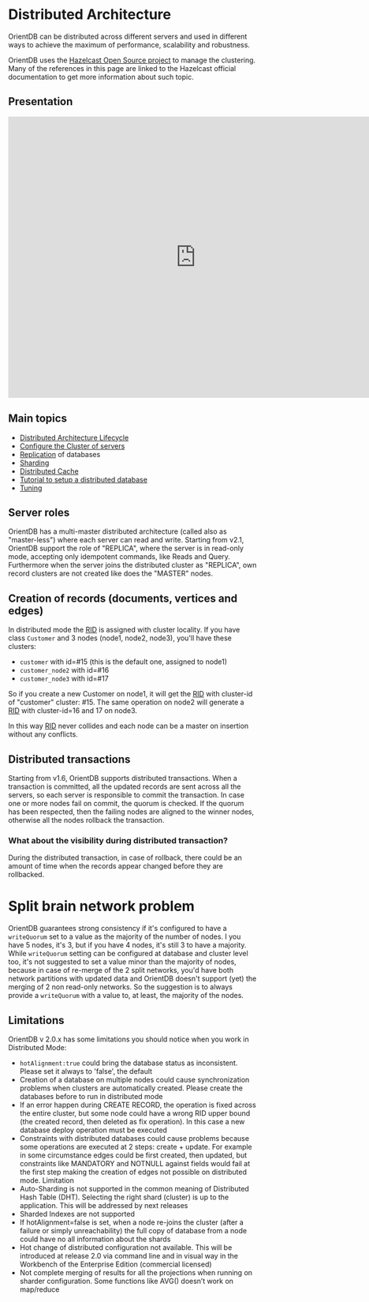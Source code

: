 # Distributed Architecture

OrientDB can be distributed across different servers and used in different ways to achieve the maximum of performance, scalability and robustness.

OrientDB uses the [Hazelcast Open Source project](http://www.hazelcast.com) to manage the clustering. Many of the references in this page are linked to the Hazelcast official documentation to get more information about such topic.

## Presentation 
<div>
<iframe src="https://www.slideshare.net/slideshow/embed_code/38975360" width="760px" height="570px" frameborder="0" marginwidth="0" marginheight="0" scrolling="no" style="border:none;" allowfullscreen webkitallowfullscreen mozallowfullscreen></iframe>
</div>

## Main topics
- [Distributed Architecture Lifecycle](Distributed-Architecture-Lifecycle.md)
- [Configure the Cluster of servers](Distributed-Configuration.md)
- [Replication](Replication.md) of databases
- [Sharding](Distributed-Sharding.md)
- [Distributed Cache](Distributed-Cache.md)
- [Tutorial to setup a distributed database](Tutorial-Setup-a-distributed-database.md)
- [Tuning](Distributed-Configuration-Tuning.md)

## Server roles
OrientDB has a multi-master distributed architecture (called also as "master-less") where each server can read and write. Starting from v2.1, OrientDB support the role of "REPLICA", where the server is in read-only mode, accepting only idempotent commands, like Reads and Query. Furthermore when the server joins the distributed cluster as "REPLICA", own record clusters are not created like does the "MASTER" nodes.

## Creation of records (documents, vertices and edges)

In distributed mode the [RID](Concepts.md#rid) is assigned with cluster locality. If you have class `Customer` and 3 nodes (node1, node2, node3), you'll have these clusters:
- `customer` with id=#15 (this is the default one, assigned to node1)
- `customer_node2` with id=#16
- `customer_node3` with id=#17

So if you create a new Customer on node1, it will get the [RID](Concepts.md#rid) with cluster-id of "customer" cluster: #15. The same operation on node2 will generate a [RID](Concepts.md#rid) with cluster-id=16 and 17 on node3.

In this way [RID](Concepts.md#rid) never collides and each node can be a master on insertion without any conflicts.

## Distributed transactions

Starting from v1.6, OrientDB supports distributed transactions. When a transaction is committed, all the updated records are sent across all the servers, so each server is responsible to commit the transaction. In case one or more nodes fail on commit, the quorum is checked. If the quorum has been respected, then the failing nodes are aligned to the winner nodes, otherwise all the nodes rollback the transaction.

### What about the visibility during distributed transaction?

During the distributed transaction, in case of rollback, there could be an amount of time when the records appear changed before they are rollbacked.

# Split brain network problem
OrientDB guarantees strong consistency if it's configured to have a `writeQuorum` set to a value as the majority of the number of nodes. I you have 5 nodes, it's 3, but if you have 4 nodes, it's still 3 to have a majority. While `writeQuorum` setting can be configured at database and cluster level too, it's not suggested to set a value minor than the majority of nodes, because in case of re-merge of the 2 split networks, you'd have both network partitions with updated data and OrientDB doesn't support (yet) the merging of 2 non read-only networks. So the suggestion is to always provide a `writeQuorum` with a value to, at least, the majority of the nodes.

## Limitations
OrientDB v 2.0.x has some limitations you should notice when you work in Distributed Mode:
- `hotAlignment:true` could bring the database status as inconsistent. Please set it always to 'false', the default
- Creation of a database on multiple nodes could cause synchronization problems when clusters are automatically created. Please create the databases before to run in distributed mode
- If an error happen during CREATE RECORD, the operation is fixed across the entire cluster, but some node could have a wrong RID upper bound (the created record, then deleted as fix operation). In this case a new database deploy operation must be executed
- Constraints with distributed databases could cause problems because some operations are executed at 2 steps: create + update. For example in some circumstance edges could be first created, then updated, but constraints like MANDATORY and NOTNULL against fields would fail at the first step making the creation of edges not possible on distributed mode.
Limitation
- Auto-Sharding is not supported in the common meaning of Distributed Hash Table (DHT). Selecting the right shard (cluster) is up to the application. This will be addressed by next releases
- Sharded Indexes are not supported
- If hotAlignment=false is set, when a node re-joins the cluster (after a failure or simply unreachability) the full copy of database from a node could have no all information about the shards
- Hot change of distributed configuration not available. This will be introduced at release 2.0 via command line and in visual way in the Workbench of the Enterprise Edition (commercial licensed)
- Not complete merging of results for all the projections when running on sharder configuration. Some functions like AVG() doesn’t work on map/reduce
